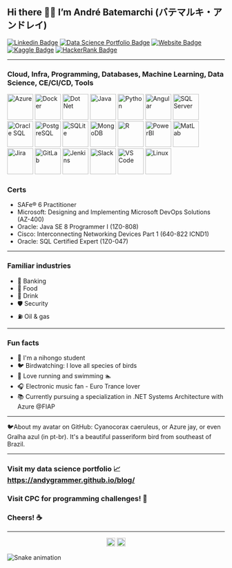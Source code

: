## Hi there 👋😃 I’m André Batemarchi (バテマルキ・アンドレイ)

[![Linkedin Badge](https://img.shields.io/badge/linkedin-%231E77B5.svg?style=for-the-badge&logo=linkedin&logoColor=white)](https://www.linkedin.com/in/andré-batemarchi/)
[![Data Science Portfolio Badge](https://img.shields.io/badge/github-%2324292e.svg?&style=for-the-badge&logo=github&logoColor=white)](https://andygrammer.github.io/blog/)
[![Website Badge](https://img.shields.io/badge/Website-3b5998.svg?&style=for-the-badge&logo=website&logoColor=white)](https://andremarinho.gitbook.io/cpc/)
[![Kaggle Badge](https://img.shields.io/badge/Kaggle-035a7d?style=for-the-badge&logo=kaggle&logoColor=white)](https://www.kaggle.com/andremarin)
[![HackerRank Badge](https://img.shields.io/badge/-Hackerrank-2EC866?style=for-the-badge&logo=HackerRank&logoColor=white)](https://www.hackerrank.com/and201456)

---

### Cloud, Infra, Programming, Databases, Machine Learning, Data Science, CE/CI/CD, Tools 

<p align="left"> 
  <img src="https://cdn.jsdelivr.net/gh/devicons/devicon/icons/azure/azure-original-wordmark.svg" alt="Azure" width="60" height="60"/>   
  <img src="https://cdn.jsdelivr.net/gh/devicons/devicon/icons/docker/docker-original-wordmark.svg" alt="Docker" width="60" height="60"/>
  <img src="https://cdn.jsdelivr.net/gh/devicons/devicon/icons/dotnetcore/dotnetcore-original.svg" alt="Dot Net" width="60" height="60"/>
  <img src="https://cdn.jsdelivr.net/gh/devicons/devicon/icons/java/java-original-wordmark.svg" alt="Java" width="60" height="60"/>
  <img src="https://cdn.jsdelivr.net/gh/devicons/devicon/icons/python/python-original-wordmark.svg" alt="Python" width="60" height="60"/>
  <img src="https://cdn.jsdelivr.net/gh/devicons/devicon/icons/angularjs/angularjs-original.svg" alt="Angular" width="60" height="60"/>
  <img src="https://cdn.jsdelivr.net/gh/devicons/devicon/icons/microsoftsqlserver/microsoftsqlserver-plain-wordmark.svg" alt="SQL Server" width="60" height="60"/>
  <img src="https://cdn.jsdelivr.net/gh/devicons/devicon/icons/oracle/oracle-original.svg" alt="Oracle SQL" width="60" height="60"/>
  <img src="https://cdn.jsdelivr.net/gh/devicons/devicon/icons/postgresql/postgresql-original-wordmark.svg" alt="PostgreSQL" width="60" height="60"/>
  <img src="https://cdn.jsdelivr.net/gh/devicons/devicon/icons/sqlite/sqlite-original-wordmark.svg" alt="SQLite" width="60" height="60"/>
  <img src="https://cdn.jsdelivr.net/gh/devicons/devicon/icons/mongodb/mongodb-plain-wordmark.svg" alt="MongoDB" width="60" height="60"/>
  <img src="https://cdn.jsdelivr.net/gh/devicons/devicon/icons/r/r-original.svg" alt="R" width="60" height="60"/>
  <img src="https://github.com/microsoft/PowerBI-Icons/blob/main/PNG/Desktop.png" alt="PowerBI" width="60" height="60"/>
  <img src="https://cdn.jsdelivr.net/gh/devicons/devicon/icons/matlab/matlab-original.svg" alt="MatLab" width="60" height="60"/>  
  <img src="https://cdn.jsdelivr.net/gh/devicons/devicon/icons/jira/jira-original-wordmark.svg" alt="Jira" width="60" height="60"/>
  <img src="https://cdn.jsdelivr.net/gh/devicons/devicon/icons/gitlab/gitlab-original-wordmark.svg" alt="GitLab" width="60" height="60"/>
  <img src="https://cdn.jsdelivr.net/gh/devicons/devicon/icons/jenkins/jenkins-original.svg" alt="Jenkins" width="60" height="60"/>
  <img src="https://cdn.jsdelivr.net/gh/devicons/devicon/icons/slack/slack-original.svg" alt="Slack" width="60" height="60"/>
  <img src="https://cdn.jsdelivr.net/gh/devicons/devicon/icons/vscode/vscode-original.svg" alt="VS Code" width="60" height="60"/>
  <img src="https://cdn.jsdelivr.net/gh/devicons/devicon/icons/linux/linux-original.svg" alt="Linux" width="60" height="60"/>
</p>



          

### Certs

- SAFe® 6 Practitioner
- Microsoft: Designing and Implementing Microsoft DevOps Solutions (AZ-400)
- Oracle: Java SE 8 Programmer I (1Z0-808)
- Cisco: Interconnecting Networking Devices Part 1 (640-822 ICND1)
- Oracle: SQL Certified Expert (1Z0-047)

---

### Familiar industries

- 🏦 Banking
- 🍛 Food 
- 🥤 Drink
- 🛡️ Security
- ⛽ Oil & gas

---

### Fun facts

- 🍜 I'm a nihongo student
- 🐦 Birdwatching: I love all species of birds
- 🏃 Love running and swimming :swimmer: 
- 🎧 Electronic music fan - Euro Trance lover
- 📚 Currently pursuing a specialization in .NET Systems Architecture with Azure @FIAP

---

<p>
  🐦About my avatar on GitHub: Cyanocorax caeruleus, or Azure jay, or even Gralha azul (in pt-br). It's a beautiful passeriform bird from southeast of Brazil.
</p>

---

### Visit my data science portfolio 📈 https://andygrammer.github.io/blog/
### Visit CPC for programming challenges! 🥇 

### Cheers! ☕

---

<!-- Visit count badges -->
<p align=center>
  <img height="20" src="https://badges.pufler.dev/visits/Andygrammer/ruch798?color=black&logo=github" />
  <img height="20" src="https://komarev.com/ghpvc/?username=Andygrammer&color=brightgreen" />
  <a href="https://github.com/Andygrammer"></a>
</p>

<!-- Snake Game -->
![Snake animation](https://github.com/Andygrammer/Andygrammer/blob/output/github-contribution-grid-snake.svg)

<!-- remove language stats
<p align="center">
  <img align="center" src="https://github-readme-stats.vercel.app/api/top-langs/?username=Andygrammer&layout=compact)](https://github.com/Andygrammer/github-readme-stats" />
</p><!-->

<!--
**Andygrammer/Andygrammer** is a ✨ _special_ ✨ repository because its `README.md` (this file) appears on your GitHub profile.
